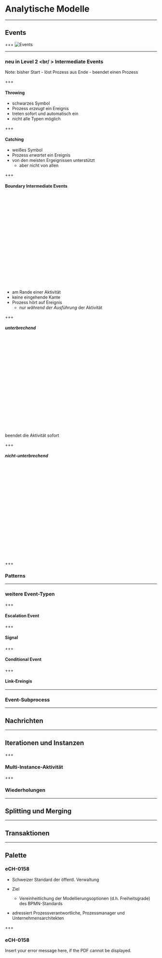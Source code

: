 # Analytische Modelle
----
## Events

+++
![Events](../img/events.png "Überblick: Events")

----
### neu in Level 2 <br/	> Intermediate Events

Note:
bisher 
Start - löst Prozess aus
Ende - beendet einen Prozess

+++

#### Throwing

<div>
	<div class="bpmn" bpmn-src="bpmn/level2/events-throwing.bpmn" scale="1.5" />
</div>

* schwarzes Symbol
* Prozess _erzeugt_ ein Ereignis
* treten sofort und automatisch ein
* nicht alle Typen möglich

+++
#### Catching

<div>
	<div class="bpmn" bpmn-src="bpmn/level2/events-catching.bpmn" scale="1.5"/>
</div>

* weißes Symbol
* Prozess _erwartet_ ein Ereignis
* von den meisten Ergeignissen unterstützt
  * aber nicht von allen

+++
#### Boundary Intermediate Events

<div>
	<div class="bpmn" bpmn-src="bpmn/level2/events-boundary-interrupting.bpmn" scale="1.2" style="height:300px" />
</div>

* am Rande einer Aktivität
* keine eingehende Kante
* Prozess hört auf Ereignis
  * nur _während der Ausführung_ der Aktivität

+++
##### unterbrechend

<div>
	<div class="bpmn" bpmn-src="bpmn/level2/events-boundary-interrupting.bpmn" scale="1.2" style="height:300px"/>
</div>

beendet die Aktivität sofort

+++
##### nicht-unterbrechend

<div>
	<div class="bpmn" bpmn-src="bpmn/level2/events-boundary-non-interrupting.bpmn" scale="1.2" style="height:300px" />
</div>

+++
### Patterns

----
### weitere Event-Typen

+++
#### Escalation Event

+++
#### Signal

+++
#### Conditional Event

+++
#### Link-Ereingis

----
### Event-Subprocess

----
## Nachrichten

----

## Iterationen und Instanzen

+++
### Multi-Instance-Aktivität

+++
### Wiederholungen
----

## Splitting und Merging

----

## Transaktionen
----
## Palette
### eCH-0158

* Schweizer Standard der öffentl. Verwaltung
* Ziel 
	* Vereinheitlichung der Modellierungsoptionen (d.h. Freiheitsgrade) des BPMN-Standards 

* adressiert Prozessverantwortliche, Prozessmanager und Unternehmensarchitekten

+++
### eCH-0158
<div class="stretch">
  <object width="100%" height="100%" type="application/pdf" data="/attachments/eCH-0158_V1.1.pdf">
    <p>Insert your error message here, if the PDF cannot be displayed.</p>
  </object>
</div>